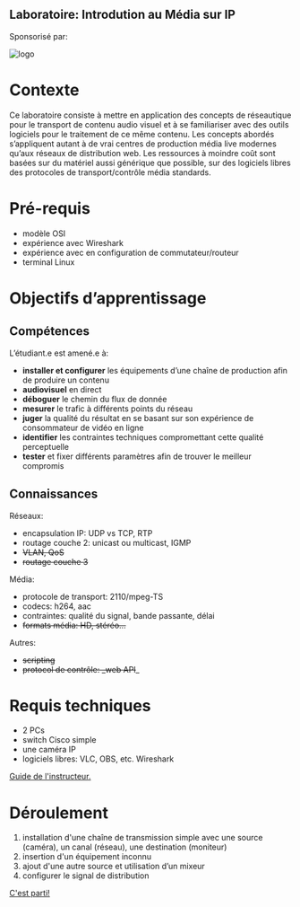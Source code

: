 Laboratoire: Introdution au Média sur IP
----------------------------------------

Sponsorisé par:

![logo](https://site-cbc.radio-canada.ca/site/annual-reports/2014-2015/_images/about/services/cbc-radio-canada.png)

# Contexte

Ce laboratoire consiste à mettre en application des concepts de réseautique pour le transport de contenu audio visuel et à se familiariser avec des outils logiciels pour le traitement de ce même contenu.  Les concepts abordés s’appliquent autant à de vrai centres de production média live modernes qu’aux réseaux de distribution web. Les ressources à moindre coût sont basées sur du matériel aussi générique que possible, sur des logiciels libres des protocoles de transport/contrôle média standards.

# Pré-requis

* modèle OSI
* expérience avec Wireshark
* expérience avec en configuration de commutateur/routeur
* terminal Linux

# Objectifs d’apprentissage

## Compétences

L’étudiant.e est amené.e à:
* __installer et configurer__ les équipements d’une chaîne de production afin de produire un contenu 
* __audiovisuel__ en direct
* __déboguer__ le chemin du flux de donnée
* __mesurer__ le trafic à différents points du réseau
* __juger__ la qualité du résultat en se basant sur son expérience de consommateur de vidéo en ligne
* __identifier__ les contraintes techniques compromettant cette qualité perceptuelle
* __tester__ et fixer différents paramètres afin de trouver le meilleur compromis  

## Connaissances 

Réseaux:

* encapsulation IP: UDP vs TCP, RTP
* routage couche 2: unicast ou multicast, IGMP
* ~~VLAN, QoS~~
* ~~routage couche 3~~

Média:

* protocole de transport: 2110/mpeg-TS
* codecs: h264, aac
* contraintes: qualité du signal, bande passante, délai
* ~~formats média: HD, stéréo…~~

Autres:

* ~~scripting~~
* ~~protocol de contrôle: _web API~~_

# Requis techniques

* 2 PCs
* switch Cisco simple
* une caméra IP
* logiciels libres: VLC, OBS, etc. Wireshark

[Guide de l'instructeur.](./guide-instructeur.md)

# Déroulement

1. installation d'une chaîne de transmission simple avec une source (caméra), un canal (réseau), une destination (moniteur)
2. insertion d'un équipement inconnu
3. ajout d'une autre source et utilisation d’un mixeur
4. configurer le signal de distribution

[C'est parti!](./laboratoire.md)
